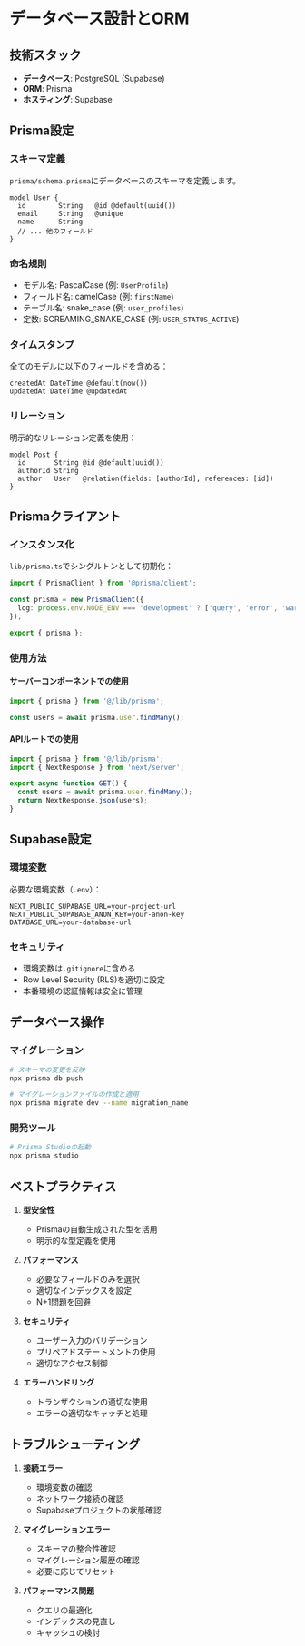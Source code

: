 # データベース設計とORM

## 技術スタック

- **データベース**: PostgreSQL (Supabase)
- **ORM**: Prisma
- **ホスティング**: Supabase

## Prisma設定

### スキーマ定義

`prisma/schema.prisma`にデータベースのスキーマを定義します。

```prisma
model User {
  id        String   @id @default(uuid())
  email     String   @unique
  name      String
  // ... 他のフィールド
}
```

### 命名規則

- モデル名: PascalCase (例: `UserProfile`)
- フィールド名: camelCase (例: `firstName`)
- テーブル名: snake_case (例: `user_profiles`)
- 定数: SCREAMING_SNAKE_CASE (例: `USER_STATUS_ACTIVE`)

### タイムスタンプ

全てのモデルに以下のフィールドを含める：

```prisma
createdAt DateTime @default(now())
updatedAt DateTime @updatedAt
```

### リレーション

明示的なリレーション定義を使用：

```prisma
model Post {
  id       String @id @default(uuid())
  authorId String
  author   User   @relation(fields: [authorId], references: [id])
}
```

## Prismaクライアント

### インスタンス化

`lib/prisma.ts`でシングルトンとして初期化：

```typescript
import { PrismaClient } from '@prisma/client';

const prisma = new PrismaClient({
  log: process.env.NODE_ENV === 'development' ? ['query', 'error', 'warn'] : ['error'],
});

export { prisma };
```

### 使用方法

#### サーバーコンポーネントでの使用

```typescript
import { prisma } from '@/lib/prisma';

const users = await prisma.user.findMany();
```

#### APIルートでの使用

```typescript
import { prisma } from '@/lib/prisma';
import { NextResponse } from 'next/server';

export async function GET() {
  const users = await prisma.user.findMany();
  return NextResponse.json(users);
}
```

## Supabase設定

### 環境変数

必要な環境変数（`.env`）：

```env
NEXT_PUBLIC_SUPABASE_URL=your-project-url
NEXT_PUBLIC_SUPABASE_ANON_KEY=your-anon-key
DATABASE_URL=your-database-url
```

### セキュリティ

- 環境変数は`.gitignore`に含める
- Row Level Security (RLS)を適切に設定
- 本番環境の認証情報は安全に管理

## データベース操作

### マイグレーション

```bash
# スキーマの変更を反映
npx prisma db push

# マイグレーションファイルの作成と適用
npx prisma migrate dev --name migration_name
```

### 開発ツール

```bash
# Prisma Studioの起動
npx prisma studio
```

## ベストプラクティス

1. **型安全性**
   - Prismaの自動生成された型を活用
   - 明示的な型定義を使用

2. **パフォーマンス**
   - 必要なフィールドのみを選択
   - 適切なインデックスを設定
   - N+1問題を回避

3. **セキュリティ**
   - ユーザー入力のバリデーション
   - プリペアドステートメントの使用
   - 適切なアクセス制御

4. **エラーハンドリング**
   - トランザクションの適切な使用
   - エラーの適切なキャッチと処理

## トラブルシューティング

1. **接続エラー**
   - 環境変数の確認
   - ネットワーク接続の確認
   - Supabaseプロジェクトの状態確認

2. **マイグレーションエラー**
   - スキーマの整合性確認
   - マイグレーション履歴の確認
   - 必要に応じてリセット

3. **パフォーマンス問題**
   - クエリの最適化
   - インデックスの見直し
   - キャッシュの検討 